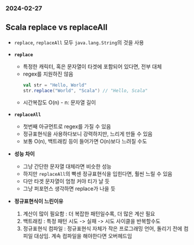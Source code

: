 ### 2024-02-27

## Scala replace vs replaceAll
- `replace`, `replaceAll` 모두 `java.lang.String`의 것을 사용
- **`replace`**
  - 특정한 캐릭터, 혹은 문자열이 타겟에 포함되어 있다면, 전부 대체
  - regex를 지원하진 않음
    ```scala
    val str = "Hello, World"
    str.replace("World", "Scala") // "Hello, Scala"
    ```
  - 시간복잡도 O(n) - n: 문자열 길이

- **`replaceAll`**
  - 첫번째 아규먼트로 regex를 가질 수 있음
  - 정규표현식을 사용하다보니 강력하지만, 느리게 만들 수 있음
  - 보통 O(n), 백트래킹 등이 들어가면 O(n)보다 느려질 수도

- **성능 차이**
  - 그냥 간단한 문자열 대체라면 비슷한 성능
  - 하지만 `replaceAll`의 빡센 정규표현식을 입힌다면, 훨씬 느릴 수 있음
  - 다만 타겟 문자열이 엄청 커야 티가 날 듯
  - 그냥 퍼포먼스 생각하면 replace가 나을 듯

- **정규표현식이 느린이유**
  1. 계산이 많이 필요함 : 더 복잡한 패턴일수록, 더 많은 계산 필요
  2. 백트래킹 : 특정 패턴 시도 -> 실패 -> 시도 사이클을 반복할수도
  3. 정규표현식 컴파일 : 정규표현식 자체가 작은 프로그래밍 언어, 돌리기 전에 컴피일 대상임. 계속 컴파일을 해야한다면 오버헤드임
